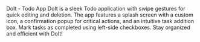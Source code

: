 DoIt - Todo App
DoIt is a sleek Todo application with swipe gestures for quick editing and deletion. The app features a splash screen with a custom icon, a confirmation popup for critical actions, and an intuitive task addition box. Mark tasks as completed using left-side checkboxes. Stay organized and efficient with DoIt!
